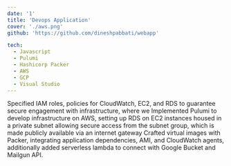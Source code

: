 ```yaml
---
date: '1'
title: 'Devops Application'
cover: './aws.png'
github: 'https://github.com/dineshpabbati/webapp'

tech:
  - Javascript
  - Pulumi
  - Hashicorp Packer
  - AWS
  - GCP
  - Visual Studio
---
```


Specified IAM roles, policies for CloudWatch, EC2, and RDS to guarantee secure engagement with infrastructure, where we Implemented Pulumi to develop infrastructure on AWS, setting up RDS on EC2 instances housed in a private subnet allowing secure access from the subnet group, which is made publicly available via an internet gateway Crafted virtual images with Packer, integrating application dependencies, AMI, and CloudWatch agents, additionally added serverless lambda to connect with Google Bucket and Mailgun API.
